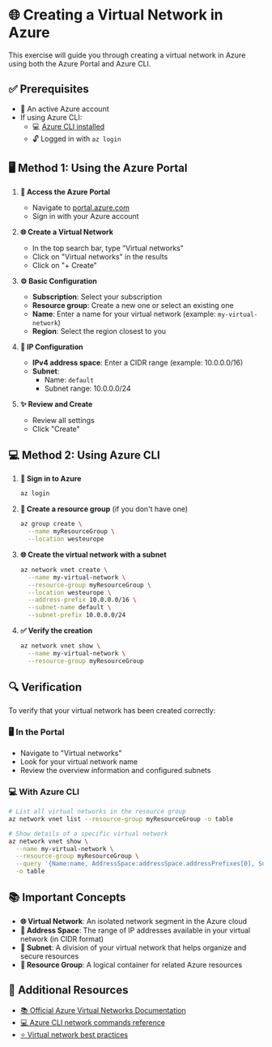 # 🌐 Creating a Virtual Network in Azure

This exercise will guide you through creating a virtual network in Azure using both the Azure Portal and Azure CLI.

## ✅ Prerequisites

- 🔑 An active Azure account
- If using Azure CLI:
  - 💻 [Azure CLI installed](https://learn.microsoft.com/en-us/cli/azure/install-azure-cli)
  - 🔓 Logged in with `az login`

## 🖥️ Method 1: Using the Azure Portal

1. **🌟 Access the Azure Portal**
   - Navigate to [portal.azure.com](https://portal.azure.com)
   - Sign in with your Azure account

2. **🌐 Create a Virtual Network**
   - In the top search bar, type "Virtual networks"
   - Click on "Virtual networks" in the results
   - Click on "+ Create"

3. **⚙️ Basic Configuration**
   - **Subscription**: Select your subscription
   - **Resource group**: Create a new one or select an existing one
   - **Name**: Enter a name for your virtual network (example: `my-virtual-network`)
   - **Region**: Select the region closest to you

4. **📝 IP Configuration**
   - **IPv4 address space**: Enter a CIDR range (example: 10.0.0.0/16)
   - **Subnet**:
     - Name: `default`
     - Subnet range: 10.0.0.0/24

5. **✨ Review and Create**
   - Review all settings
   - Click "Create"

## 💻 Method 2: Using Azure CLI

1. **🔑 Sign in to Azure**
   ```bash
   az login
   ```

2. **📁 Create a resource group** (if you don't have one)
   ```bash
   az group create \
     --name myResourceGroup \
     --location westeurope
   ```

3. **🌐 Create the virtual network with a subnet**
   ```bash
   az network vnet create \
     --name my-virtual-network \
     --resource-group myResourceGroup \
     --location westeurope \
     --address-prefix 10.0.0.0/16 \
     --subnet-name default \
     --subnet-prefix 10.0.0.0/24
   ```

4. **✅ Verify the creation**
   ```bash
   az network vnet show \
     --name my-virtual-network \
     --resource-group myResourceGroup
   ```

## 🔍 Verification

To verify that your virtual network has been created correctly:

### 🖥️ In the Portal
- Navigate to "Virtual networks"
- Look for your virtual network name
- Review the overview information and configured subnets

### 💻 With Azure CLI
```bash
# List all virtual networks in the resource group
az network vnet list --resource-group myResourceGroup -o table

# Show details of a specific virtual network
az network vnet show \
  --name my-virtual-network \
  --resource-group myResourceGroup \
  --query '{Name:name, AddressSpace:addressSpace.addressPrefixes[0], Subnets:subnets[].name}' \
  -o table
```

## 📚 Important Concepts

- **🌐 Virtual Network**: An isolated network segment in the Azure cloud
- **📝 Address Space**: The range of IP addresses available in your virtual network (in CIDR format)
- **🔄 Subnet**: A division of your virtual network that helps organize and secure resources
- **📁 Resource Group**: A logical container for related Azure resources

## 📖 Additional Resources

- [📚 Official Azure Virtual Networks Documentation](https://learn.microsoft.com/en-us/azure/virtual-network/)
- [💻 Azure CLI network commands reference](https://learn.microsoft.com/en-us/cli/azure/network/vnet)
- [⭐ Virtual network best practices](https://learn.microsoft.com/en-us/azure/virtual-network/virtual-network-vnet-plan-design-arm)
